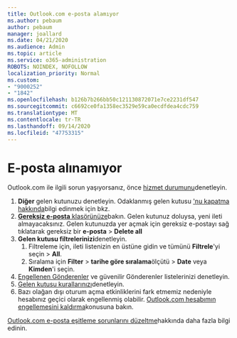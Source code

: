 ```yaml
---
title: Outlook.com e-posta alamıyor
ms.author: pebaum
author: pebaum
manager: joallard
ms.date: 04/21/2020
ms.audience: Admin
ms.topic: article
ms.service: o365-administration
ROBOTS: NOINDEX, NOFOLLOW
localization_priority: Normal
ms.custom:
- "9000252"
- "1842"
ms.openlocfilehash: b126b7b266bb50c121130872071e7ce2231df547
ms.sourcegitcommit: c6692ce0fa1358ec3529e59ca0ecdfdea4cdc759
ms.translationtype: MT
ms.contentlocale: tr-TR
ms.lasthandoff: 09/14/2020
ms.locfileid: "47753315"
---
```

# <a name="unable-to-receive-email"></a>E-posta alınamıyor

Outlook.com ile ilgili sorun yaşıyorsanız, önce [hizmet durumunu](https://go.microsoft.com/fwlink/p/?linkid=837482)denetleyin.

1. **Diğer** gelen kutunuzu denetleyin. Odaklanmış gelen kutusu ['nu kapatma hakkında](https://support.office.com/article/f714d94d-9e63-4217-9ccb-6cb2986aa1b2)bilgi edinmek için bkz. 
2. [ **Gereksiz e-posta** klasörünüze](https://outlook.live.com/mail/junkemail)bakın. Gelen kutunuz doluysa, yeni ileti almayacaksınız. Gelen kutunuzda yer açmak için gereksiz e-postayı sağ tıklatarak gereksiz bir **e-posta**  >  **Delete all**
3. **Gelen kutusu filtrelerinizi**denetleyin. 
    1. Filtreleme için, ileti listenizin en üstüne gidin ve tümünü **Filtrele**'yi seçin  >  **All**.
    2. Sıralama için **Filter**  >  **tarihe göre sıralama**ölçütü  >  **Date** veya **Kimden**'i seçin.
4. [Engellenen Gönderenler](https://outlook.live.com/mail/options/mail/junkEmail) ve güvenilir Gönderenler listelerinizi denetleyin.
5. [Gelen kutusu kurallarınızı](https://outlook.live.com/mail/options/mail/rules)denetleyin.
6. Bazı olağan dışı oturum açma etkinliklerini fark etmemiz nedeniyle hesabınız geçici olarak engellenmiş olabilir. [Outlook.com hesabımın engellemesini kaldırma](https://support.office.com/article/f4ad2701-d166-4d8b-8a6a-9af2a1f8a4c4)konusuna bakın.

[Outlook.com e-posta eşitleme sorunlarını düzeltme](https://support.office.com/article/d39e3341-8d79-4bf1-b3c7-ded602233642)hakkında daha fazla bilgi edinin.
